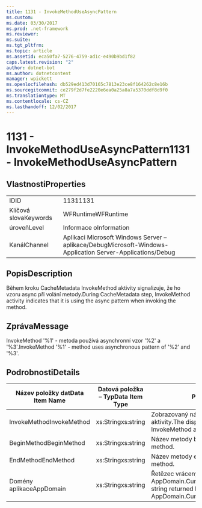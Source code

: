 ```yaml
---
title: 1131 - InvokeMethodUseAsyncPattern
ms.custom: 
ms.date: 03/30/2017
ms.prod: .net-framework
ms.reviewer: 
ms.suite: 
ms.tgt_pltfrm: 
ms.topic: article
ms.assetid: eca50fa7-5276-4759-ad1c-e490b9bd1f82
caps.latest.revision: "2"
author: dotnet-bot
ms.author: dotnetcontent
manager: wpickett
ms.openlocfilehash: db529ed413d70165c7813e23ce8f164262c8e16b
ms.sourcegitcommit: ce279f2d7fe2220e6ea0a25a8a7a5370ddf8d9f0
ms.translationtype: MT
ms.contentlocale: cs-CZ
ms.lasthandoff: 12/02/2017
---
```

# <a name="1131---invokemethoduseasyncpattern"></a><span data-ttu-id="73675-102">1131 - InvokeMethodUseAsyncPattern</span><span class="sxs-lookup"><span data-stu-id="73675-102">1131 - InvokeMethodUseAsyncPattern</span></span>
## <a name="properties"></a><span data-ttu-id="73675-103">Vlastnosti</span><span class="sxs-lookup"><span data-stu-id="73675-103">Properties</span></span>  
  
|||  
|-|-|  
|<span data-ttu-id="73675-104">ID</span><span class="sxs-lookup"><span data-stu-id="73675-104">ID</span></span>|<span data-ttu-id="73675-105">1131</span><span class="sxs-lookup"><span data-stu-id="73675-105">1131</span></span>|  
|<span data-ttu-id="73675-106">Klíčová slova</span><span class="sxs-lookup"><span data-stu-id="73675-106">Keywords</span></span>|<span data-ttu-id="73675-107">WFRuntime</span><span class="sxs-lookup"><span data-stu-id="73675-107">WFRuntime</span></span>|  
|<span data-ttu-id="73675-108">úroveň</span><span class="sxs-lookup"><span data-stu-id="73675-108">Level</span></span>|<span data-ttu-id="73675-109">Informace o</span><span class="sxs-lookup"><span data-stu-id="73675-109">Information</span></span>|  
|<span data-ttu-id="73675-110">Kanál</span><span class="sxs-lookup"><span data-stu-id="73675-110">Channel</span></span>|<span data-ttu-id="73675-111">Aplikaci Microsoft Windows Server – aplikace/Debug</span><span class="sxs-lookup"><span data-stu-id="73675-111">Microsoft-Windows-Application Server-Applications/Debug</span></span>|  
  
## <a name="description"></a><span data-ttu-id="73675-112">Popis</span><span class="sxs-lookup"><span data-stu-id="73675-112">Description</span></span>  
 <span data-ttu-id="73675-113">Během kroku CacheMetadata InvokeMethod aktivity signalizuje, že ho vzoru async při volání metody.</span><span class="sxs-lookup"><span data-stu-id="73675-113">During CacheMetadata step, InvokeMethod activity indicates that it is using the async pattern when invoking the method.</span></span>  
  
## <a name="message"></a><span data-ttu-id="73675-114">Zpráva</span><span class="sxs-lookup"><span data-stu-id="73675-114">Message</span></span>  
 <span data-ttu-id="73675-115">InvokeMethod '%1' - metoda používá asynchronní vzor '%2' a '%3'.</span><span class="sxs-lookup"><span data-stu-id="73675-115">InvokeMethod '%1' - method uses asynchronous pattern of '%2' and '%3'.</span></span>  
  
## <a name="details"></a><span data-ttu-id="73675-116">Podrobnosti</span><span class="sxs-lookup"><span data-stu-id="73675-116">Details</span></span>  
  
|<span data-ttu-id="73675-117">Název položky dat</span><span class="sxs-lookup"><span data-stu-id="73675-117">Data Item Name</span></span>|<span data-ttu-id="73675-118">Datová položka – Typ</span><span class="sxs-lookup"><span data-stu-id="73675-118">Data Item Type</span></span>|<span data-ttu-id="73675-119">Popis</span><span class="sxs-lookup"><span data-stu-id="73675-119">Description</span></span>|  
|--------------------|--------------------|-----------------|  
|<span data-ttu-id="73675-120">InvokeMethod</span><span class="sxs-lookup"><span data-stu-id="73675-120">InvokeMethod</span></span>|<span data-ttu-id="73675-121">xs:String</span><span class="sxs-lookup"><span data-stu-id="73675-121">xs:string</span></span>|<span data-ttu-id="73675-122">Zobrazovaný název InvokeMethod aktivity.</span><span class="sxs-lookup"><span data-stu-id="73675-122">The display name of the InvokeMethod activity.</span></span>|  
|<span data-ttu-id="73675-123">BeginMethod</span><span class="sxs-lookup"><span data-stu-id="73675-123">BeginMethod</span></span>|<span data-ttu-id="73675-124">xs:String</span><span class="sxs-lookup"><span data-stu-id="73675-124">xs:string</span></span>|<span data-ttu-id="73675-125">Název metody begin.</span><span class="sxs-lookup"><span data-stu-id="73675-125">The name of the begin method.</span></span>|  
|<span data-ttu-id="73675-126">EndMethod</span><span class="sxs-lookup"><span data-stu-id="73675-126">EndMethod</span></span>|<span data-ttu-id="73675-127">xs:String</span><span class="sxs-lookup"><span data-stu-id="73675-127">xs:string</span></span>|<span data-ttu-id="73675-128">Název metody end.</span><span class="sxs-lookup"><span data-stu-id="73675-128">The name of the end method.</span></span>|  
|<span data-ttu-id="73675-129">Domény aplikace</span><span class="sxs-lookup"><span data-stu-id="73675-129">AppDomain</span></span>|<span data-ttu-id="73675-130">xs:String</span><span class="sxs-lookup"><span data-stu-id="73675-130">xs:string</span></span>|<span data-ttu-id="73675-131">Řetězec vrácený AppDomain.CurrentDomain.FriendlyName.</span><span class="sxs-lookup"><span data-stu-id="73675-131">The string returned by AppDomain.CurrentDomain.FriendlyName.</span></span>|
